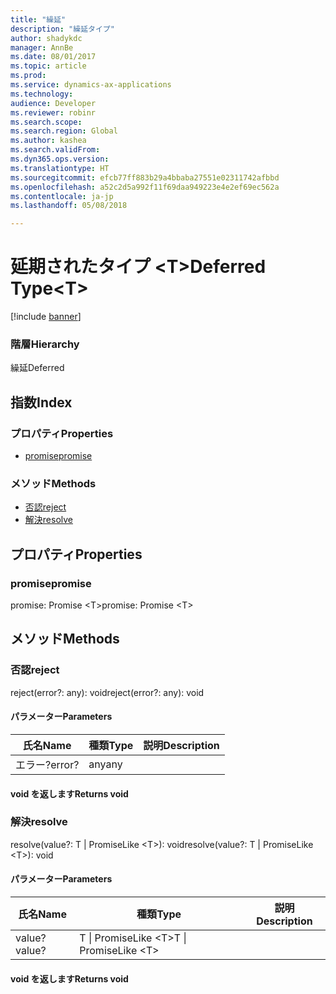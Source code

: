```yaml
---
title: "繰延"
description: "繰延タイプ"
author: shadykdc
manager: AnnBe
ms.date: 08/01/2017
ms.topic: article
ms.prod: 
ms.service: dynamics-ax-applications
ms.technology: 
audience: Developer
ms.reviewer: robinr
ms.search.scope: 
ms.search.region: Global
ms.author: kashea
ms.search.validFrom: 
ms.dyn365.ops.version: 
ms.translationtype: HT
ms.sourcegitcommit: efcb77ff883b29a4bbaba27551e02311742afbbd
ms.openlocfilehash: a52c2d5a992f11f69daa949223e4e2ef69ec562a
ms.contentlocale: ja-jp
ms.lasthandoff: 05/08/2018

---
```


# <a name="deferred-typelttgt"></a><span data-ttu-id="35e6b-103">延期されたタイプ &lt;T&gt;</span><span class="sxs-lookup"><span data-stu-id="35e6b-103">Deferred Type&lt;T&gt;</span></span>

[!include [banner](../../../../includes/banner.md)]

### <a name="hierarchy"></a><span data-ttu-id="35e6b-104">階層</span><span class="sxs-lookup"><span data-stu-id="35e6b-104">Hierarchy</span></span>

<span data-ttu-id="35e6b-105">繰延</span><span class="sxs-lookup"><span data-stu-id="35e6b-105">Deferred</span></span> <br>

## <a name="index"></a><span data-ttu-id="35e6b-106">指数</span><span class="sxs-lookup"><span data-stu-id="35e6b-106">Index</span></span>

### <a name="properties"></a><span data-ttu-id="35e6b-107">プロパティ</span><span class="sxs-lookup"><span data-stu-id="35e6b-107">Properties</span></span>

* [<span data-ttu-id="35e6b-108">promise</span><span class="sxs-lookup"><span data-stu-id="35e6b-108">promise</span></span>](defer-ideferred.md#promise)

### <a name="methods"></a><span data-ttu-id="35e6b-109">メソッド</span><span class="sxs-lookup"><span data-stu-id="35e6b-109">Methods</span></span>

* [<span data-ttu-id="35e6b-110">否認</span><span class="sxs-lookup"><span data-stu-id="35e6b-110">reject</span></span>](defer-ideferred.md#reject)
* [<span data-ttu-id="35e6b-111">解決</span><span class="sxs-lookup"><span data-stu-id="35e6b-111">resolve</span></span>](defer-ideferred.md#resolve)

## <a name="properties"></a><span data-ttu-id="35e6b-112">プロパティ</span><span class="sxs-lookup"><span data-stu-id="35e6b-112">Properties</span></span>

### <a name="promise"></a><span data-ttu-id="35e6b-113">promise</span><span class="sxs-lookup"><span data-stu-id="35e6b-113">promise</span></span>

<span data-ttu-id="35e6b-114">promise: Promise &lt;T&gt;</span><span class="sxs-lookup"><span data-stu-id="35e6b-114">promise: Promise &lt;T&gt;</span></span>




## <a name="methods"></a><span data-ttu-id="35e6b-115">メソッド</span><span class="sxs-lookup"><span data-stu-id="35e6b-115">Methods</span></span>

### <a name="reject"></a><span data-ttu-id="35e6b-116">否認</span><span class="sxs-lookup"><span data-stu-id="35e6b-116">reject</span></span>


<span data-ttu-id="35e6b-117">reject(error?: any): void</span><span class="sxs-lookup"><span data-stu-id="35e6b-117">reject(error?: any): void</span></span>




#### <a name="parameters"></a><span data-ttu-id="35e6b-118">パラメーター</span><span class="sxs-lookup"><span data-stu-id="35e6b-118">Parameters</span></span>

| <span data-ttu-id="35e6b-119">氏名</span><span class="sxs-lookup"><span data-stu-id="35e6b-119">Name</span></span> | <span data-ttu-id="35e6b-120">種類</span><span class="sxs-lookup"><span data-stu-id="35e6b-120">Type</span></span> | <span data-ttu-id="35e6b-121">説明</span><span class="sxs-lookup"><span data-stu-id="35e6b-121">Description</span></span> |
| ---- | ---- | ----------- |
| <span data-ttu-id="35e6b-122">エラー?</span><span class="sxs-lookup"><span data-stu-id="35e6b-122">error?</span></span>|<span data-ttu-id="35e6b-123">any</span><span class="sxs-lookup"><span data-stu-id="35e6b-123">any</span></span>||

#### <a name="returns-void"></a><span data-ttu-id="35e6b-124">void を返します</span><span class="sxs-lookup"><span data-stu-id="35e6b-124">Returns void</span></span>

### <a name="resolve"></a><span data-ttu-id="35e6b-125">解決</span><span class="sxs-lookup"><span data-stu-id="35e6b-125">resolve</span></span>


<span data-ttu-id="35e6b-126">resolve(value?: T &#124; PromiseLike &lt;T&gt;): void</span><span class="sxs-lookup"><span data-stu-id="35e6b-126">resolve(value?: T &#124; PromiseLike &lt;T&gt;): void</span></span>




#### <a name="parameters"></a><span data-ttu-id="35e6b-127">パラメーター</span><span class="sxs-lookup"><span data-stu-id="35e6b-127">Parameters</span></span>

| <span data-ttu-id="35e6b-128">氏名</span><span class="sxs-lookup"><span data-stu-id="35e6b-128">Name</span></span> | <span data-ttu-id="35e6b-129">種類</span><span class="sxs-lookup"><span data-stu-id="35e6b-129">Type</span></span> | <span data-ttu-id="35e6b-130">説明</span><span class="sxs-lookup"><span data-stu-id="35e6b-130">Description</span></span> |
| ---- | ---- | ----------- |
| <span data-ttu-id="35e6b-131">value?</span><span class="sxs-lookup"><span data-stu-id="35e6b-131">value?</span></span>|<span data-ttu-id="35e6b-132">T &#124; PromiseLike &lt;T&gt;</span><span class="sxs-lookup"><span data-stu-id="35e6b-132">T &#124; PromiseLike &lt;T&gt;</span></span>||

#### <a name="returns-void"></a><span data-ttu-id="35e6b-133">void を返します</span><span class="sxs-lookup"><span data-stu-id="35e6b-133">Returns void</span></span>


